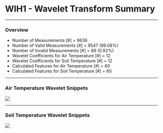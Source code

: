 # WIH1 - Wavelet Transform Summary

***

### Overview

- Number of Measurements [#] = 9636
- Number of Valid Measurements [#] = 9547 (99.08%)
- Number of Invalid Measurements [#] = 89 (0.92%)
- Wavelet Coefficients for Air Temperature [#] = 12
- Wavelet Coefficients for Soil Temperature [#] = 12
- Calculated Features for Air Temperature [#] = 60
- Calculated Features for Soil Temperature [#] = 60

***

### Air Temperature Wavelet Snippets

![](WIH1_Air_Temperature_Wavelet_Snippets.png)

***

### Soil Temperature Wavelet Snippets

![](WIH1_Soil_Temperature_Wavelet_Snippets.png)

